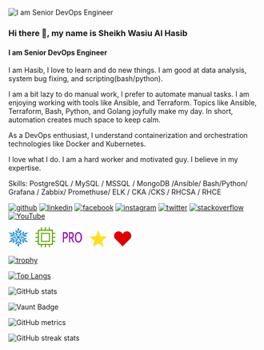 
![I am Senior DevOps Engineer](https://media.licdn.com/dms/image/D5616AQHWOQijZFUzpA/profile-displaybackgroundimage-shrink_350_1400/0/1689536496253?e=1724889600&v=beta&t=1FzAKT7TFN9pImHA4UrTFBVYv0fRbvHRfJIX9OVPHvA)

### Hi there 👋, my name is Sheikh Wasiu Al Hasib
#### I am Senior DevOps Engineer

I am Hasib, I love to learn and do new things. I am good at data analysis, system bug fixing, and scripting(bash/python). 

I am a bit lazy to do manual work, I prefer to automate manual tasks. I am enjoying working with tools like Ansible, and Terraform. Topics like Ansible, Terraform, Bash, Python, and Golang joyfully make my day. In short, automation creates much space to keep calm.

As a DevOps enthusiast, I understand containerization and orchestration technologies like Docker and Kubernetes.

I love what I do. I am a hard worker and motivated guy. I believe in my expertise. 

Skills: PostgreSQL / MySQL / MSSQL / MongoDB /Ansible/ Bash/Python/ Grafana / Zabbix/ Promethuse/ ELK / CKA /CKS / RHCSA / RHCE



[<img src='https://cdn.jsdelivr.net/npm/simple-icons@3.0.1/icons/github.svg' alt='github' height='40'>](https://github.com/wasiualhasib)  [<img src='https://cdn.jsdelivr.net/npm/simple-icons@3.0.1/icons/linkedin.svg' alt='linkedin' height='40'>](https://www.linkedin.com/in/wasiualhasib/)  [<img src='https://cdn.jsdelivr.net/npm/simple-icons@3.0.1/icons/facebook.svg' alt='facebook' height='40'>](https://www.facebook.com/wasiualhasib)  [<img src='https://cdn.jsdelivr.net/npm/simple-icons@3.0.1/icons/instagram.svg' alt='instagram' height='40'>](https://www.instagram.com/wasiualhasib/)  [<img src='https://cdn.jsdelivr.net/npm/simple-icons@3.0.1/icons/twitter.svg' alt='twitter' height='40'>](https://twitter.com/wasiualhasib)  [<img src='https://cdn.jsdelivr.net/npm/simple-icons@3.0.1/icons/stackoverflow.svg' alt='stackoverflow' height='40'>](https://stackoverflow.com/users/wasiualhasib)  [<img src='https://cdn.jsdelivr.net/npm/simple-icons@3.0.1/icons/youtube.svg' alt='YouTube' height='40'>](https://www.youtube.com/channel/wasiualhasib)  

<a href='https://archiveprogram.github.com/'><img src='https://raw.githubusercontent.com/acervenky/animated-github-badges/master/assets/acbadge.gif' width='40' height='40'></a> <a href='https://docs.github.com/en/developers'><img src='https://raw.githubusercontent.com/acervenky/animated-github-badges/master/assets/devbadge.gif' width='40' height='40'></a> <a href='https://github.com/pricing'><img src='https://raw.githubusercontent.com/acervenky/animated-github-badges/master/assets/pro.gif' width='40' height='40'></a> <a href='https://stars.github.com/'><img src='https://raw.githubusercontent.com/acervenky/animated-github-badges/master/assets/starbadge.gif' width='35' height='35'></a> <a href='https://docs.github.com/en/github/supporting-the-open-source-community-with-github-sponsors'><img src='https://raw.githubusercontent.com/acervenky/animated-github-badges/master/assets/sponsorbadge.gif' width='35' height='35'></a> 

[![trophy](https://github-profile-trophy.vercel.app/?username=wasiualhasib)](https://github.com/ryo-ma/github-profile-trophy)

[![Top Langs](https://github-readme-stats.vercel.app/api/top-langs/?username=wasiualhasib)](https://github.com/anuraghazra/github-readme-stats)

![GitHub stats](https://github-readme-stats.vercel.app/api?username=wasiualhasib&show_icons=true&count_private=true)  

![Vaunt Badge](https://api.vaunt.dev/v1/github/entities/wasiualhasib/contributions?format=svg&private=true)  

![GitHub metrics](https://metrics.lecoq.io/wasiualhasib)  

![GitHub streak stats](https://streak-stats.demolab.com/?user=wasiualhasib)  

